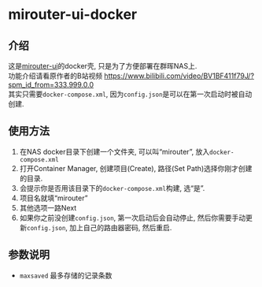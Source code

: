 # mirouter-ui-docker

## 介绍
这是[mirouter-ui](https://github.com/Mirouterui/mirouter-ui)的docker壳, 只是为了方便部署在群晖NAS上.  
功能介绍请看原作者的B站视频 https://www.bilibili.com/video/BV1BF411f79J/?spm_id_from=333.999.0.0  
其实只需要`docker-compose.xml`, 因为`config.json`是可以在第一次启动时被自动创建.  

## 使用方法
1. 在NAS docker目录下创建一个文件夹, 可以叫“mirouter”, 放入`docker-compose.xml`
2. 打开Container Manager, 创建项目(Create), 路径(Set Path)选择你刚才创建的目录.
3. 会提示你是否用该目录下的`docker-compose.xml`构建, 选“是”.
4. 项目名就填“mirouter”
5. 其他选项一路Next
6. 如果你之前没创建`config.json`, 第一次启动后会自动停止, 然后你需要手动更新`config.json`, 加上自己的路由器密码, 然后重启.

## 参数说明
* `maxsaved` 最多存储的记录条数
